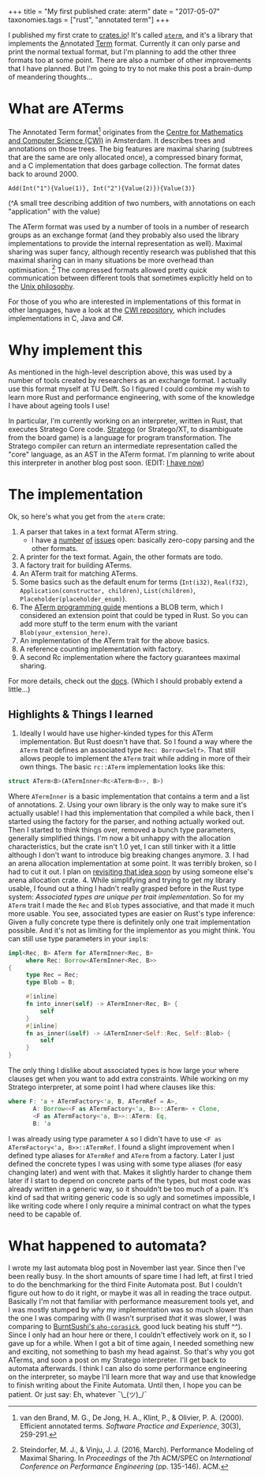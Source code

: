 +++
title = "My first published crate: aterm"
date = "2017-05-07"
taxonomies.tags = ["rust", "annotated term"]
+++

I published my first crate to [crates.io](https://crates.io/)! It's called [`aterm`](https://crates.io/crates/aterm), and it's a library that implements the <u>A</u>nnotated <u>Term</u> format. Currently it can only parse and print the normal textual format, but I'm planning to add the other three formats too at some point. There are also a number of other improvements that I have planned. But I'm going to try to not make this post a brain-dump of meandering thoughts...

# What are ATerms

The Annotated Term format[^1] originates from the [Centre for Mathematics and Computer Science (CWI)](https://www.cwi.nl/about) in Amsterdam. It describes trees and annotations on those trees. The big features are maximal sharing (subtrees that are the same are only allocated once), a compressed binary format, and a C implementation that does garbage collection. The format dates back to around 2000.

```
Add(Int("1"){Value(1)}, Int("2"){Value(2)}){Value(3)}
```

(^A small tree describing addition of two numbers, with annotations on each "application" with the value)

The ATerm format was used by a number of tools in a number of research groups as an exchange format (and they probably also used the library implementations to provide the internal representation as well). Maximal sharing was super fancy, although recently research was published that this maximal sharing can in many situations be more overhead than optimisation. [^2] The compressed formats allowed pretty quick communication between different tools that sometimes explicitly held on to the [Unix philosophy](https://en.wikipedia.org/wiki/Unix_philosophy). 

For those of you who are interested in implementations of this format in other languages, have a look at the [CWI repository](https://github.com/cwi-swat/aterms), which includes implementations in C, Java and C#.

# Why implement this

As mentioned in the high-level description above, this was used by a number of tools created by researchers as an exchange format. I actually use this format myself at TU Delft. So I figured I could combine my wish to learn more Rust and performance engineering, with some of the knowledge I have about ageing tools I use!

In particular, I'm currently working on an interpreter, written in Rust, that executes Stratego Core code. [Stratego](http://strategoxt.org/) (or Stratego/XT, to disambiguate from the board game) is a language for program transformation. The Stratego compiler can return an intermediate representation called the "core" language, as an AST in the ATerm format. I'm planning to write about this interpreter in another blog post soon. (EDIT: [I have now](@/2017-08-06-a-stratego-interpreter-in-rust.md))

# The implementation

Ok, so here's what you get from the `aterm` crate:

1. A parser that takes in a text format ATerm string.
   - I have [a](https://gitlab.com/Apanatshka/aterm/issues/10) [number](https://gitlab.com/Apanatshka/aterm/issues/4) [of](https://gitlab.com/Apanatshka/aterm/issues/5) [issues](https://gitlab.com/Apanatshka/aterm/issues/6) open: basically zero-copy parsing and the other formats.
2. A printer for the text format. Again, the other formats are todo.
3. A factory trait for building ATerms.
4. An ATerm trait for matching ATerms.
5. Some basics such as the default enum for terms (`Int(i32)`, `Real(f32)`, `Application(constructor, children)`, `List(children)`, `Placeholder(placeholder_enum)`).
6. The [ATerm programming guide](http://homepages.cwi.nl/~daybuild/daily-books/technology/aterm-guide/aterm-guide.html) mentions a BLOB term, which I considered an extension point that could be typed in Rust. So you can add more stuff to the term enum with the variant `Blob(your_extension_here)`.
7. An implementation of the ATerm trait for the above basics.
8. A reference counting implementation with factory.
9. A second Rc implementation where the factory guarantees maximal sharing.

For more details, check out the [docs](https://docs.rs/aterm). (Which I should probably extend a little...)

## Highlights & Things I learned

1. Ideally I would have use higher-kinded types for this ATerm implementation. But Rust doesn't have that. So I found a way where the `ATerm` trait defines an associated type `Rec: Borrow<Self>`. That still allows people to implement the `ATerm` trait while adding in more of their own things. The basic `rc::ATerm` implementation looks like this:
  ```rust
  struct ATerm<B>(ATermInner<Rc<ATerm<B>>, B>)
  ```
  Where `ATermInner` is a basic implementation that contains a term and a list of annotations.
2. Using your own library is the only way to make sure it's actually usable! I had this implementation that compiled a while back, then I started using the factory for the parser, and nothing actually worked out. Then I started to think things over, removed a bunch type parameters, generally simplified things. I'm now a bit unhappy with the allocation characteristics, but the crate isn't 1.0 yet, I can still tinker with it a little although I don't want to introduce big breaking changes anymore. 
3. I had an arena allocation implementation at some point. It was terribly broken, so I had to cut it out. I plan on [revisiting that idea soon](https://gitlab.com/Apanatshka/aterm/issues/9) by using someone else's arena allocation crate.
4. While simplifying and trying to get my library usable, I found out a thing I hadn't really grasped before in the Rust type system: *Associated types are unique per trait implementation*. So for my `ATerm` trait I made the `Rec` and `Blob` types associative, and that made it much more usable. You see, associated types are easier on Rust's type inference: Given a fully concrete type there is definitely only one trait implementation possible. And it's not as limiting for the implementor as you might think. You can still use type parameters in your `impl`s:
  ```rust
impl<Rec, B> ATerm for ATermInner<Rec, B>
       where Rec: Borrow<ATermInner<Rec, B>>
{
       type Rec = Rec;
       type Blob = B;

       #[inline]
       fn into_inner(self) -> ATermInner<Rec, B> {
           self
       }
       #[inline]
       fn as_inner(&self) -> &ATermInner<Self::Rec, Self::Blob> {
           self
       }
}
```
  The only thing I dislike about associated types is how large your where clauses get when you want to add extra constraints. While working on my Stratego interpreter, at some point I had where clauses like this:
  ```rust
where F: 'a + ATermFactory<'a, B, ATermRef = A>,
         A: Borrow<<F as ATermFactory<'a, B>>::ATerm> + Clone,
         <F as ATermFactory<'a, B>>::ATerm: Eq,
         B: 'a
```
  I was already using type parameter `A` so I didn't have to use `<F as ATermFactory<'a, B>>::ATermRef`. I found a slight improvement when I defined type aliases for `ATermRef` and `ATerm` from a factory. Later I just defined the concrete types I was using with some type aliases (for easy changing later) and went with that. Makes it slightly harder to change them later if I start to depend on concrete parts of the types, but most code was already written in a generic way, so it shouldn't be too much of a pain. It's kind of sad that writing generic code is so ugly and sometimes impossible, I like writing code where I only require a minimal contract on what the types need to be capable of. 

# What happened to automata?

I wrote my last automata blog post in November last year. Since then I've been really busy. In the short amounts of spare time I had left, at first I tried to do the benchmarking for the third Finite Automata post. But I couldn't figure out how to do it right, or maybe it was all in reading the trace output. Basically I'm not that familiar with performance measurement tools yet, and I was mostly  stumped by *why* my implementation was so much slower than the one I was comparing with (I wasn't surprised *that* it was slower, I was comparing to [BurntSushi's `aho-corasick`](https://crates.io/crates/aho-corasick), good luck beating his stuff ^^). Since I only had an hour here or there, I couldn't effectively work on it, so I gave up for a while. When I got a bit of time again, I needed something new and exciting, not something to bash my head against. So that's why you got ATerms, and soon a post on my Stratego interpreter. I'll get back to automata afterwards. I think I can also do some performance engineering on the interpreter, so maybe I'll learn more that way and use that knowledge to finish writing about the Finite Automata. Until then, I hope you can be patient. Or just say: Eh, whatever ¯\\\_(ツ)\_/¯

[^1]: van den Brand, M. G., De Jong, H. A., Klint, P., & Olivier, P. A. (2000). Efficient annotated terms. *Software Practice and Experience*, 30(3), 259-291.

[^2]: Steindorfer, M. J., & Vinju, J. J. (2016, March). Performance Modeling of Maximal Sharing. In *Proceedings* of the 7th ACM/SPEC on *International Conference on Performance Engineering* (pp. 135-146). ACM.
